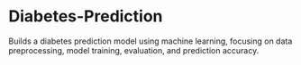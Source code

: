 # Diabetes-Prediction
Builds a diabetes prediction model using machine learning, focusing on data preprocessing, model training, evaluation, and prediction accuracy.
